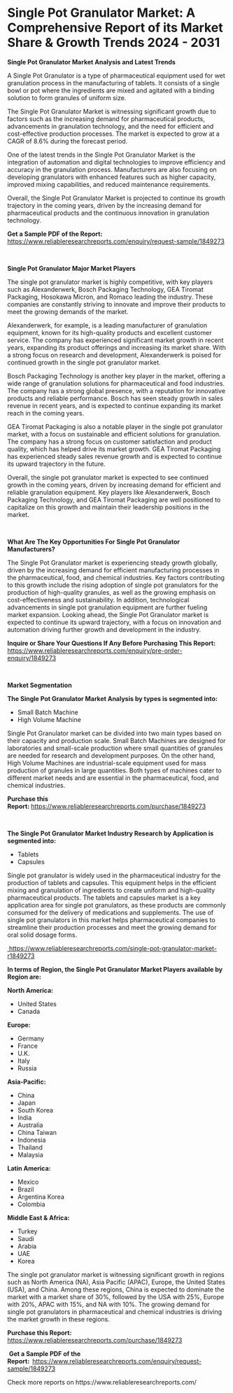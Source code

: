 <p><h1>Single Pot Granulator Market: A Comprehensive Report of its Market Share & Growth Trends 2024 - 2031</h1></p><p><strong>Single Pot Granulator Market Analysis and Latest Trends</strong></p>
<p><p>A Single Pot Granulator is a type of pharmaceutical equipment used for wet granulation process in the manufacturing of tablets. It consists of a single bowl or pot where the ingredients are mixed and agitated with a binding solution to form granules of uniform size.</p><p>The Single Pot Granulator Market is witnessing significant growth due to factors such as the increasing demand for pharmaceutical products, advancements in granulation technology, and the need for efficient and cost-effective production processes. The market is expected to grow at a CAGR of 8.6% during the forecast period.</p><p>One of the latest trends in the Single Pot Granulator Market is the integration of automation and digital technologies to improve efficiency and accuracy in the granulation process. Manufacturers are also focusing on developing granulators with enhanced features such as higher capacity, improved mixing capabilities, and reduced maintenance requirements.</p><p>Overall, the Single Pot Granulator Market is projected to continue its growth trajectory in the coming years, driven by the increasing demand for pharmaceutical products and the continuous innovation in granulation technology.</p></p>
<p><strong>Get a Sample PDF of the Report:&nbsp;</strong> <a href="https://www.reliableresearchreports.com/enquiry/request-sample/1849273">https://www.reliableresearchreports.com/enquiry/request-sample/1849273</a></p>
<p>&nbsp;</p>
<p><strong>Single Pot Granulator Major Market Players</strong></p>
<p><p>The single pot granulator market is highly competitive, with key players such as Alexanderwerk, Bosch Packaging Technology, GEA Tiromat Packaging, Hosokawa Micron, and Romaco leading the industry. These companies are constantly striving to innovate and improve their products to meet the growing demands of the market.</p><p>Alexanderwerk, for example, is a leading manufacturer of granulation equipment, known for its high-quality products and excellent customer service. The company has experienced significant market growth in recent years, expanding its product offerings and increasing its market share. With a strong focus on research and development, Alexanderwerk is poised for continued growth in the single pot granulator market.</p><p>Bosch Packaging Technology is another key player in the market, offering a wide range of granulation solutions for pharmaceutical and food industries. The company has a strong global presence, with a reputation for innovative products and reliable performance. Bosch has seen steady growth in sales revenue in recent years, and is expected to continue expanding its market reach in the coming years.</p><p>GEA Tiromat Packaging is also a notable player in the single pot granulator market, with a focus on sustainable and efficient solutions for granulation. The company has a strong focus on customer satisfaction and product quality, which has helped drive its market growth. GEA Tiromat Packaging has experienced steady sales revenue growth and is expected to continue its upward trajectory in the future.</p><p>Overall, the single pot granulator market is expected to see continued growth in the coming years, driven by increasing demand for efficient and reliable granulation equipment. Key players like Alexanderwerk, Bosch Packaging Technology, and GEA Tiromat Packaging are well positioned to capitalize on this growth and maintain their leadership positions in the market.</p></p>
<p>&nbsp;</p>
<p><strong>What Are The Key Opportunities For Single Pot Granulator Manufacturers?</strong></p>
<p><p>The Single Pot Granulator market is experiencing steady growth globally, driven by the increasing demand for efficient manufacturing processes in the pharmaceutical, food, and chemical industries. Key factors contributing to this growth include the rising adoption of single pot granulators for the production of high-quality granules, as well as the growing emphasis on cost-effectiveness and sustainability. In addition, technological advancements in single pot granulation equipment are further fueling market expansion. Looking ahead, the Single Pot Granulator market is expected to continue its upward trajectory, with a focus on innovation and automation driving further growth and development in the industry.</p></p>
<p><strong>Inquire or Share Your Questions If Any Before Purchasing This Report:</strong> <a href="https://www.reliableresearchreports.com/enquiry/pre-order-enquiry/1849273">https://www.reliableresearchreports.com/enquiry/pre-order-enquiry/1849273</a></p>
<p>&nbsp;</p>
<p><strong>Market Segmentation</strong></p>
<p><strong>The Single Pot Granulator Market Analysis by types is segmented into:</strong></p>
<p><ul><li>Small Batch Machine</li><li>High Volume Machine</li></ul></p>
<p><p>Single Pot Granulator market can be divided into two main types based on their capacity and production scale. Small Batch Machines are designed for laboratories and small-scale production where small quantities of granules are needed for research and development purposes. On the other hand, High Volume Machines are industrial-scale equipment used for mass production of granules in large quantities. Both types of machines cater to different market needs and are essential in the pharmaceutical, food, and chemical industries.</p></p>
<p><strong>Purchase this Report:&nbsp;</strong><a href="https://www.reliableresearchreports.com/purchase/1849273">https://www.reliableresearchreports.com/purchase/1849273</a></p>
<p>&nbsp;</p>
<p><strong>The Single Pot Granulator Market Industry Research by Application is segmented into:</strong></p>
<p><ul><li>Tablets</li><li>Capsules</li></ul></p>
<p><p>Single pot granulator is widely used in the pharmaceutical industry for the production of tablets and capsules. This equipment helps in the efficient mixing and granulation of ingredients to create uniform and high-quality pharmaceutical products. The tablets and capsules market is a key application area for single pot granulators, as these products are commonly consumed for the delivery of medications and supplements. The use of single pot granulators in this market helps pharmaceutical companies to streamline their production processes and meet the growing demand for oral solid dosage forms.</p></p>
<p><a href="https://www.reliableresearchreports.com/single-pot-granulator-market-r1849273">&nbsp;https://www.reliableresearchreports.com/single-pot-granulator-market-r1849273</a></p>
<p><strong>In terms of Region, the Single Pot Granulator Market Players available by Region are:</strong></p>
<p>
    <p> <strong> North America: </strong>
        <ul>
            <li>United States</li>
            <li>Canada</li>
        </ul>
        </p> 
    <p> <strong> Europe: </strong>
        <ul>
            <li>Germany</li>
            <li>France</li>
            <li>U.K.</li>
            <li>Italy</li>
            <li>Russia</li>
        </ul>
        </p> 
    <p> <strong> Asia-Pacific: </strong>
        <ul>
            <li>China</li>
            <li>Japan</li>
            <li>South Korea</li>
            <li>India</li>
            <li>Australia</li>
            <li>China Taiwan</li>
            <li>Indonesia</li>
            <li>Thailand</li>
            <li>Malaysia</li>
        </ul>
        </p> 
    <p> <strong> Latin America: </strong>
        <ul>
            <li>Mexico</li>
            <li>Brazil</li>
            <li>Argentina Korea</li>
            <li>Colombia</li>
        </ul>
        </p> 
    <p> <strong> Middle East & Africa: </strong>
        <ul>
            <li>Turkey</li>
            <li>Saudi</li>
            <li>Arabia</li>
            <li>UAE</li>
            <li>Korea</li>
        </ul>
    </p>
    </p>
<p><p>The single pot granulator market is witnessing significant growth in regions such as North America (NA), Asia Pacific (APAC), Europe, the United States (USA), and China. Among these regions, China is expected to dominate the market with a market share of 30%, followed by the USA with 25%, Europe with 20%, APAC with 15%, and NA with 10%. The growing demand for single pot granulators in pharmaceutical and chemical industries is driving the market growth in these regions.</p></p>
<p><strong>Purchase this Report: </strong><a href="https://www.reliableresearchreports.com/purchase/1849273">https://www.reliableresearchreports.com/purchase/1849273</a></p>
<p>&nbsp;<strong>Get a Sample PDF of the Report:&nbsp;&nbsp;</strong><a href="https://www.reliableresearchreports.com/enquiry/request-sample/1849273">https://www.reliableresearchreports.com/enquiry/request-sample/1849273</a></p>
<p><strong></strong></p>
<p>Check more reports on https://www.reliableresearchreports.com/</p>